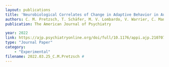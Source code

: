 ```yaml
---
layout: publications
title: 'Neurobiological Correlates of Change in Adaptive Behavior in Autism'
authors: C. M. Pretzsch, T. Schäfer, M. V. Lombardo, V. Warrier, C. Mann, A. Bletsch, C. H. Chatham, D. L. Floris, J. Tillmann, A. Yousaf, E. Jones, T. Charman, S. Ambrosino, T. Bourgeron, G. Dumas, E. Loth, B. Oakley, J. K. Buitelaar, F. Cliquet, C. S. Leblond, S. Baron-Cohen, C. F. Beckmann, T. Banaschewski, S. Durston, C. M. Freitag, the EU-AIMS LEAP Group, D. G.M. Murphy, C. Ecker
publication: The American Journal of Psychiatry

year: 2022
link: https://ajp.psychiatryonline.org/doi/full/10.1176/appi.ajp.21070711
type: "Journal Paper"
category: 
    - "Experimental"
filename: 2022.03.25_C.M.Pretzsch # 
---
```

